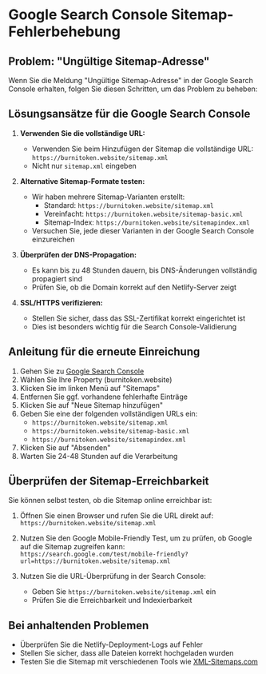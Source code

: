# Google Search Console Sitemap-Fehlerbehebung

## Problem: "Ungültige Sitemap-Adresse"

Wenn Sie die Meldung "Ungültige Sitemap-Adresse" in der Google Search Console erhalten, folgen Sie diesen Schritten, um das Problem zu beheben:

## Lösungsansätze für die Google Search Console

1. **Verwenden Sie die vollständige URL:**
   - Verwenden Sie beim Hinzufügen der Sitemap die vollständige URL: `https://burnitoken.website/sitemap.xml`
   - Nicht nur `sitemap.xml` eingeben

2. **Alternative Sitemap-Formate testen:**
   - Wir haben mehrere Sitemap-Varianten erstellt:
     - Standard: `https://burnitoken.website/sitemap.xml`
     - Vereinfacht: `https://burnitoken.website/sitemap-basic.xml`
     - Sitemap-Index: `https://burnitoken.website/sitemapindex.xml`
   - Versuchen Sie, jede dieser Varianten in der Google Search Console einzureichen

3. **Überprüfen der DNS-Propagation:**
   - Es kann bis zu 48 Stunden dauern, bis DNS-Änderungen vollständig propagiert sind
   - Prüfen Sie, ob die Domain korrekt auf den Netlify-Server zeigt

4. **SSL/HTTPS verifizieren:**
   - Stellen Sie sicher, dass das SSL-Zertifikat korrekt eingerichtet ist
   - Dies ist besonders wichtig für die Search Console-Validierung

## Anleitung für die erneute Einreichung

1. Gehen Sie zu [Google Search Console](https://search.google.com/search-console)
2. Wählen Sie Ihre Property (burnitoken.website)
3. Klicken Sie im linken Menü auf "Sitemaps"
4. Entfernen Sie ggf. vorhandene fehlerhafte Einträge
5. Klicken Sie auf "Neue Sitemap hinzufügen"
6. Geben Sie eine der folgenden vollständigen URLs ein:
   - `https://burnitoken.website/sitemap.xml`
   - `https://burnitoken.website/sitemap-basic.xml`
   - `https://burnitoken.website/sitemapindex.xml`
7. Klicken Sie auf "Absenden"
8. Warten Sie 24-48 Stunden auf die Verarbeitung

## Überprüfen der Sitemap-Erreichbarkeit

Sie können selbst testen, ob die Sitemap online erreichbar ist:

1. Öffnen Sie einen Browser und rufen Sie die URL direkt auf: 
   `https://burnitoken.website/sitemap.xml`

2. Nutzen Sie den Google Mobile-Friendly Test, um zu prüfen, ob Google auf die Sitemap zugreifen kann:
   `https://search.google.com/test/mobile-friendly?url=https://burnitoken.website/sitemap.xml`

3. Nutzen Sie die URL-Überprüfung in der Search Console:
   - Geben Sie `https://burnitoken.website/sitemap.xml` ein
   - Prüfen Sie die Erreichbarkeit und Indexierbarkeit

## Bei anhaltenden Problemen

- Überprüfen Sie die Netlify-Deployment-Logs auf Fehler
- Stellen Sie sicher, dass alle Dateien korrekt hochgeladen wurden
- Testen Sie die Sitemap mit verschiedenen Tools wie [XML-Sitemaps.com](https://www.xml-sitemaps.com/validate-xml-sitemap.html)
